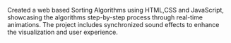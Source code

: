 Created a web based Sorting Algorithms using HTML,CSS and JavaScript, showcasing the algorithms step-by-step process 
through real-time animations. The project includes synchronized sound effects to enhance the visualization and user 
experience.
